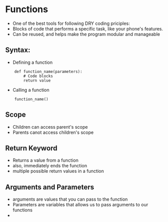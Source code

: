 # Functions

- One of the best tools for following DRY coding priciples:
- Blocks of code that performs a specific task, like your phone's features.
- Can be reused, and helps make the program modular and manageable

## Syntax: 
- Defining a function

```
    def function_name(parameters):
        # Code blocks
        return value
```

- Calling a function
```
    function_name()
```

## Scope
- Children can access parent's scope
- Parents canot access children's scope

## Return Keyword
- Returns a value from a function
- also, immediately ends the function
- multiple possible return values in a function

## Arguments and Parameters 
- arguments are values that you can pass to the function
- Parameters are variables that allows us to pass arguments to our functions
- 